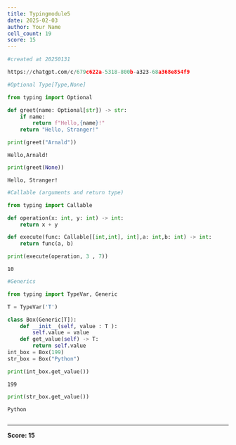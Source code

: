 ```yaml
---
title: Typingmodule5
date: 2025-02-03
author: Your Name
cell_count: 19
score: 15
---
```


```python
#created at 20250131
```


```python
https://chatgpt.com/c/679c622a-5318-800b-a323-68a368e854f9
```


```python
#Optional Type[Type,None]
```


```python
from typing import Optional
```


```python
def greet(name: Optional[str]) -> str:
    if name:
        return f"Hello,{name}!"
    return "Hello, Stranger!"
```


```python
print(greet("Arnald"))
```

    Hello,Arnald!



```python
print(greet(None))
```

    Hello, Stranger!



```python
#Callable (arguments and return type) 
```


```python
from typing import Callable
```


```python
def operation(x: int, y: int) -> int:
    return x + y
```


```python
def execute(func: Callable[[int,int], int],a: int,b: int) -> int:
    return func(a, b)
```


```python
print(execute(operation, 3 , 7))
```

    10



```python
#Generics
```


```python
from typing import TypeVar, Generic
```


```python
T = TypeVar('T')
```


```python
class Box(Generic[T]):
    def __init__(self, value : T ):
        self.value = value
    def get_value(self) -> T:
        return self.value
int_box = Box(199)
str_box = Box("Python")
```


```python
print(int_box.get_value())
```

    199



```python
print(str_box.get_value())
```

    Python



```python

```


---
**Score: 15**